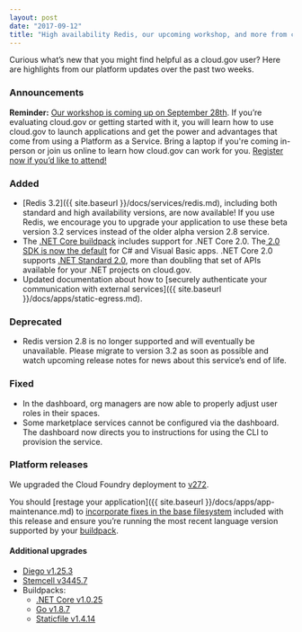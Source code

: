 ```yaml
---
layout: post
date: "2017-09-12"
title: "High availability Redis, our upcoming workshop, and more from cloud.gov"
---
```


Curious what’s new that you might find helpful as a cloud.gov user? Here are highlights from our platform updates over the past two weeks.

### Announcements

**Reminder:** [Our workshop is coming up on September 28th](https://www.digitalgov.gov/event/hands-on-workshop-with-cloud-gov/). If you’re evaluating cloud.gov or getting started with it, you will learn how to use cloud.gov to launch applications and get the power and advantages that come from using a Platform as a Service. Bring a laptop if you're coming in-person or join us online to learn how cloud.gov can work for you. [Register now if you’d like to attend!](https://www.eventbrite.com/e/hands-on-workshop-with-cloudgov-registration-36963135734)

### Added
* [Redis 3.2]({{ site.baseurl }}/docs/services/redis.md), including both standard and high availability versions, are now available! If you use Redis, we encourage you to upgrade your application to use these beta version 3.2 services instead of the older alpha version 2.8 service.
* The [.NET Core buildpack](https://docs.cloudfoundry.org/buildpacks/dotnet-core/index.html#cli-tools) includes support for .NET Core 2.0. The[ 2.0 SDK is now the default](https://github.com/cloudfoundry/dotnet-core-buildpack/releases/tag/v1.0.25) for C# and Visual Basic apps. .NET Core 2.0 supports [.NET Standard 2.0](https://docs.microsoft.com/en-us/dotnet/api/?view=netstandard-2.0), more than doubling that set of APIs available for your .NET projects on cloud.gov.
* Updated documentation about how to [securely authenticate your communication with external services]({{ site.baseurl }}/docs/apps/static-egress.md).

### Deprecated
* Redis version 2.8 is no longer supported and will eventually be unavailable. Please migrate to version 3.2 as soon as possible and watch upcoming release notes for news about this service’s end of life.

### Fixed
* In the dashboard, org managers are now able to properly adjust user roles in their spaces.
* Some marketplace services cannot be configured via the dashboard. The dashboard now directs you to instructions for using the CLI to provision the service.

### Platform releases
We upgraded the Cloud Foundry deployment to [v272](https://github.com/cloudfoundry/cf-release/releases/tag/v272).

You should [restage your application]({{ site.baseurl }}/docs/apps/app-maintenance.md) to [incorporate fixes in the base filesystem](https://docs.cloudfoundry.org/devguide/deploy-apps/stacks.html#cli-commands) included with this release and ensure you’re running the most recent language version supported by your [buildpack](https://docs.cloudfoundry.org/buildpacks/).

#### Additional upgrades
* [Diego v1.25.3](https://github.com/cloudfoundry/diego-release/releases/tag/v1.25.3)
* [Stemcell v3445.7](https://bosh.io/stemcells/bosh-aws-xen-hvm-ubuntu-trusty-go_agent)
* Buildpacks:
  * [.NET Core v1.0.25](https://github.com/cloudfoundry/dotnet-core-buildpack/releases/tag/v1.0.25)
  * [Go v1.8.7](https://github.com/cloudfoundry/go-buildpack/releases/tag/v1.8.7)
  * [Staticfile v1.4.14](https://github.com/cloudfoundry/staticfile-buildpack/releases/tag/v1.4.14)
